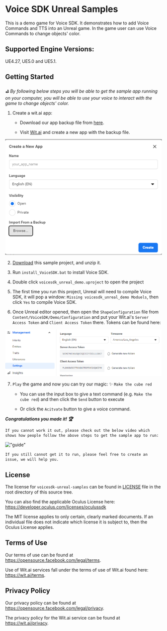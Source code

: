 # Voice SDK Unreal Samples

This is a demo game for Voice SDK. It demonstrates how to add Voice Commands and TTS into an Unreal game.  In the game user can use Voice Commands to change objects' color.

## Supported Engine Versions:

UE4.27, UE5.0 and UE5.1.

## Getting Started

_:golf: By following below steps you will be able to get the sample app running on your computer, you will be able to use your voice to interact with the game to change objects' color._

1. Create a wit.ai app:

    - Download our app backup file from [here](https://github.com/wit-ai/voicesdk-unreal/releases/download/v47.0.4/wit_app_shapes_demo-2023-01-18-11-12-27.zip).

    - Visit [Wit.ai](https://wit.ai/apps) and create a new app with the backup file.

  !["Screengrab of creating a new Wit.ai app from a backup file"](readme_images/create-wit-app-from-a-backup.png)

2. [Download](https://github.com/wit-ai/voicesdk-unreal-samples/archive/refs/heads/main.zip) this sample project, and unzip it.

3. Run `install_VoiceSDK.bat` to install Voice SDK.

4. Double click `voicesdk_unreal_demo.uproject` to open the project

5. The first time you run this project, Unreal will need to compile Voice SDK, it will pop a window: `Missing voicesdk_unreal_demo Moduels`, then click `Yes` to compile Voice SDK.

6. Once Unreal editor opened, then open the `ShapeConfiguration` file from `Content/VoiceSDK/Demo/Configuration` and put your Wit.ai's `Server Access Token` and `Client Access Token` there. Tokens can be found here:

  !["Screengrab of Wit.ai app's tokens"](readme_images/wit-tokens.png)

7. `Play` the game and now you can try our magic: :sparkles: `Make the cube red`

    - You can use the input box to give a text command (e.g. `Make the cube red`) and then click the `Send` button to execute

    - Or click the `Acitvate` button to give a voice command.

***Congratulations you made it! :trophy:***

    If you cannot work it out, please check out the below video which shows how people follow the above steps to get the sample app to run:

  !["guide"](readme_images/guide.gif)

    If you still cannot get it to run, please feel free to create an issue, we will help you.



## License

The license for `voicesdk-unreal-samples` can be found in [LICENSE](https://github.com/wit-ai/voicesdk-unreal-samples/blob/main/LICENSE) file in the root directory of this source tree.

You can also find the applicable Oculus License here: https://developer.oculus.com/licenses/oculussdk

The MIT license applies to only certain, clearly marked documents. If an individual file does not indicate which license it is subject to, then the Oculus License applies.

## Terms of Use

Our terms of use can be found at https://opensource.facebook.com/legal/terms.

Use of Wit.ai services fall under the terms of use of Wit.ai found here: https://wit.ai/terms.

## Privacy Policy

Our privacy policy can be found at https://opensource.facebook.com/legal/privacy.

The privacy policy for the Wit.ai service can be found at https://wit.ai/privacy.
